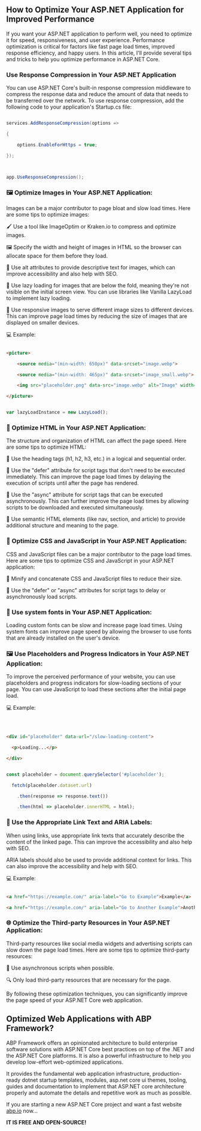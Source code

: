## How to Optimize Your ASP.NET Application for Improved Performance 

If you want your ASP.NET application to perform well, you need to optimize it for speed, responsiveness, and user experience. Performance optimization is critical for factors like fast page load times, improved response efficiency, and happy users. In this article, I'll provide several tips and tricks to help you optimize performance in ASP.NET Core.

### Use Response Compression in Your ASP.NET Application
You can use ASP.NET Core's built-in response compression middleware to compress the response data and reduce the amount of data that needs to be transferred over the network. To use response compression, add the following code to your application's Startup.cs file:
    
```csharp
services.AddResponseCompression(options =>
{
    options.EnableForHttps = true;
});

app.UseResponseCompression();
```

### 🖼️ Optimize Images in Your ASP.NET Application:

Images can be a major contributor to page bloat and slow load times. Here are some tips to optimize images:

🖌️ Use a tool like ImageOptim or Kraken.io to compress and optimize images.

🖼️ Specify the width and height of images in HTML so the browser can allocate space for them before they load.

📝 Use alt attributes to provide descriptive text for images, which can improve accessibility and also help with SEO.

📜 Use lazy loading for images that are below the fold, meaning they're not visible on the initial screen view. You can use libraries like Vanilla LazyLoad to implement lazy loading.

📱 Use responsive images to serve different image sizes to different devices. This can improve page load times by reducing the size of images that are displayed on smaller devices.

💻 Example:

```html
<picture>
    <source media="(min-width: 650px)" data-srcset="image.webp">
    <source media="(min-width: 465px)" data-srcset="image_small.webp">
    <img src="placeholder.png" data-src="image.webp" alt="Image" width="100" height="100" class="lazy" />
</picture>
```

```javascript
var lazyLoadInstance = new LazyLoad();
```

### 🧱 Optimize HTML in Your ASP.NET Application:

The structure and organization of HTML can affect the page speed. Here are some tips to optimize HTML:

📝 Use the heading tags (h1, h2, h3, etc.) in a logical and sequential order.

🔩 Use the "defer" attribute for script tags that don't need to be executed immediately. This can improve the page load times by delaying the execution of scripts until after the page has rendered.

🔩 Use the "async" attribute for script tags that can be executed asynchronously. This can further improve the page load times by allowing scripts to be downloaded and executed simultaneously.

🧱 Use semantic HTML elements (like nav, section, and article) to provide additional structure and meaning to the page.

### 🎨 Optimize CSS and JavaScript in Your ASP.NET Application:

CSS and JavaScript files can be a major contributor to the page load times. Here are some tips to optimize CSS and JavaScript in your ASP.NET application:

🔨 Minify and concatenate CSS and JavaScript files to reduce their size.

🔩 Use the "defer" or "async" attributes for script tags to delay or asynchronously load scripts.

### 🔡 Use system fonts in Your ASP.NET Application:

Loading custom fonts can be slow and increase page load times. Using system fonts can improve page speed by allowing the browser to use fonts that are already installed on the user's device.

### 🖼️ Use Placeholders and Progress Indicators in Your ASP.NET Application:

To improve the perceived performance of your website, you can use placeholders and progress indicators for slow-loading sections of your page. You can use JavaScript to load these sections after the initial page load.

💻 Example:

```html

<div id="placeholder" data-url="/slow-loading-content">
  <p>Loading...</p>
</div>
```

```javascript
const placeholder = document.querySelector('#placeholder');
  fetch(placeholder.dataset.url)
    .then(response => response.text())
    .then(html => placeholder.innerHTML = html);
```

### 🔗 Use the Appropriate Link Text and ARIA Labels:

When using links, use appropriate link texts that accurately describe the content of the linked page. This can improve the accessibility and also help with SEO.

ARIA labels should also be used to provide additional context for links. This can also improve the accessibility and help with SEO.

💻 Example:

```html
<a href="https://example.com/" aria-label="Go to Example">Example</a>
<a href="https://example.com/" aria-label="Go to Another Example">Another Example</a>
```

### 🌐 Optimize the Third-party Resources in Your ASP.NET Application:

Third-party resources like social media widgets and advertising scripts can slow down the page load times. Here are some tips to optimize third-party resources:

🔩 Use asynchronous scripts when possible.

🔍 Only load third-party resources that are necessary for the page.

By following these optimization techniques, you can significantly improve the page speed of your ASP.NET Core web application.

## Optimized Web Applications with ABP Framework?

ABP Framework offers an opinionated architecture to build enterprise software solutions with ASP.NET Core best practices on top of the .NET and the ASP.NET Core platforms. It is also a powerful infrastructure to help you develop low-effort web-optimized applications. 
It provides the fundamental web application infrastructure, production-ready dotnet startup templates, modules, asp.net core ui themes, tooling, guides and documentation to implement that ASP.NET core architecture properly and automate the details and repetitive work as much as possible.

If you are starting a new ASP.NET Core project and want a fast website [abp.io](https://abp.io/) now...

**IT IS FREE AND OPEN-SOURCE!**